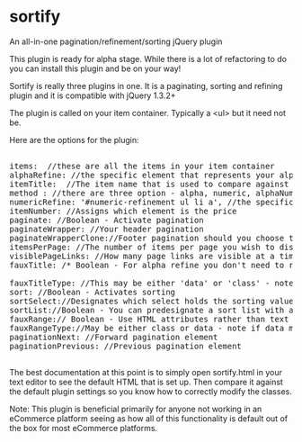 sortify
=======

An all-in-one pagination/refinement/sorting jQuery plugin 


This plugin is ready for alpha stage. While there is a lot of refactoring to do you can install this plugin and be on your way!

Sortify is really three plugins in one. It is a paginating, sorting and refining plugin and it is compatible with jQuery 1.3.2+

The plugin is called on your item container. Typically a &lt;ul&gt; but it need not be.

Here are the options for the plugin:
<pre>

items:  //these are all the items in your item container
alphaRefine: //the specific element that represents your alpha refine text
itemTitle:  //The item name that is used to compare against the alphaRefine text
method : //there are three option - alpha, numeric, alphaNumeric
numericRefine: '#numeric-refinement ul li a', //the specific element that represents your numeric refine ranges
itemNumber: //Assigns which element is the price
paginate: //Boolean - Activate pagination
paginateWrapper: //Your header pagination
paginateWrapperClone://Footer pagination should you choose to use it
itemsPerPage: //The number of items per page you wish to display
visiblePageLinks: //How many page links are visible at a time
fauxTitle: /* Boolean - For alpha refine you don't need to rely solely on the the text of your element. You can assign other attributes to be representative of what should be refined against*/

fauxTitleType: //This may be either 'data' or 'class' - note if data then data attribute must be data-title
sort: //Boolean - Activates sorting
sortSelect://Designates which select holds the sorting values
sortList://Boolean - You can predesignate a sort list with a pre-set order if you'd like
fauxRange:// Boolean - Use HTML attributes rather than text for numeric refining, same as fauxTitle for alpha refining 
fauxRangeType://May be either class or data - note if data must be data-filter
paginationNext: //Forward pagination element
paginationPrevious: //Previous pagination element

</pre>


The best documentation at this point is to simply open sortify.html in your text editor to see the default HTML that is set up. Then compare it against the default plugin settings so you know how to correctly modify the classes.


Note: This plugin is beneficial primarily for anyone not working in an eCommerce platform seeing as how all of this functionality is default out of the box for most eCommerce platforms.


